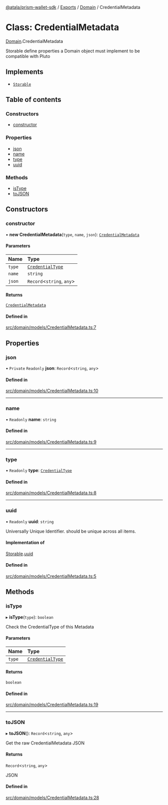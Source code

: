 [@atala/prism-wallet-sdk](../README.md) / [Exports](../modules.md) / [Domain](../modules/Domain.md) / CredentialMetadata

# Class: CredentialMetadata

[Domain](../modules/Domain.md).CredentialMetadata

Storable
define properties a Domain object must implement to be compatible with Pluto

## Implements

- [`Storable`](../interfaces/Domain.Pluto.Storable.md)

## Table of contents

### Constructors

- [constructor](Domain.CredentialMetadata.md#constructor)

### Properties

- [json](Domain.CredentialMetadata.md#json)
- [name](Domain.CredentialMetadata.md#name)
- [type](Domain.CredentialMetadata.md#type)
- [uuid](Domain.CredentialMetadata.md#uuid)

### Methods

- [isType](Domain.CredentialMetadata.md#istype)
- [toJSON](Domain.CredentialMetadata.md#tojson)

## Constructors

### constructor

• **new CredentialMetadata**(`type`, `name`, `json`): [`CredentialMetadata`](Domain.CredentialMetadata.md)

#### Parameters

| Name | Type |
| :------ | :------ |
| `type` | [`CredentialType`](../enums/Domain.CredentialType.md) |
| `name` | `string` |
| `json` | `Record`\<`string`, `any`\> |

#### Returns

[`CredentialMetadata`](Domain.CredentialMetadata.md)

#### Defined in

[src/domain/models/CredentialMetadata.ts:7](https://github.com/hyperledger/identus-edge-agent-sdk-ts/blob/09a15046403a2249034c5ff5dfc7e6e562cd9171/src/domain/models/CredentialMetadata.ts#L7)

## Properties

### json

• `Private` `Readonly` **json**: `Record`\<`string`, `any`\>

#### Defined in

[src/domain/models/CredentialMetadata.ts:10](https://github.com/hyperledger/identus-edge-agent-sdk-ts/blob/09a15046403a2249034c5ff5dfc7e6e562cd9171/src/domain/models/CredentialMetadata.ts#L10)

___

### name

• `Readonly` **name**: `string`

#### Defined in

[src/domain/models/CredentialMetadata.ts:9](https://github.com/hyperledger/identus-edge-agent-sdk-ts/blob/09a15046403a2249034c5ff5dfc7e6e562cd9171/src/domain/models/CredentialMetadata.ts#L9)

___

### type

• `Readonly` **type**: [`CredentialType`](../enums/Domain.CredentialType.md)

#### Defined in

[src/domain/models/CredentialMetadata.ts:8](https://github.com/hyperledger/identus-edge-agent-sdk-ts/blob/09a15046403a2249034c5ff5dfc7e6e562cd9171/src/domain/models/CredentialMetadata.ts#L8)

___

### uuid

• `Readonly` **uuid**: `string`

Universally Unique Identifier.
should be unique across all items.

#### Implementation of

[Storable](../interfaces/Domain.Pluto.Storable.md).[uuid](../interfaces/Domain.Pluto.Storable.md#uuid)

#### Defined in

[src/domain/models/CredentialMetadata.ts:5](https://github.com/hyperledger/identus-edge-agent-sdk-ts/blob/09a15046403a2249034c5ff5dfc7e6e562cd9171/src/domain/models/CredentialMetadata.ts#L5)

## Methods

### isType

▸ **isType**(`type`): `boolean`

Check the CredentialType of this Metadata

#### Parameters

| Name | Type |
| :------ | :------ |
| `type` | [`CredentialType`](../enums/Domain.CredentialType.md) |

#### Returns

`boolean`

#### Defined in

[src/domain/models/CredentialMetadata.ts:19](https://github.com/hyperledger/identus-edge-agent-sdk-ts/blob/09a15046403a2249034c5ff5dfc7e6e562cd9171/src/domain/models/CredentialMetadata.ts#L19)

___

### toJSON

▸ **toJSON**(): `Record`\<`string`, `any`\>

Get the raw CredentialMetadata JSON

#### Returns

`Record`\<`string`, `any`\>

JSON

#### Defined in

[src/domain/models/CredentialMetadata.ts:28](https://github.com/hyperledger/identus-edge-agent-sdk-ts/blob/09a15046403a2249034c5ff5dfc7e6e562cd9171/src/domain/models/CredentialMetadata.ts#L28)
